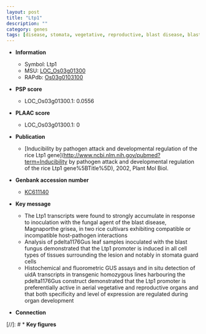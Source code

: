 ```yaml
---
layout: post
title: "Ltp1"
description: ""
category: genes
tags: [disease, stomata, vegetative, reproductive, blast disease, blast, leaf]
---
```


* **Information**  
    + Symbol: Ltp1  
    + MSU: [LOC_Os03g01300](http://rice.plantbiology.msu.edu/cgi-bin/ORF_infopage.cgi?orf=LOC_Os03g01300)  
    + RAPdb: [Os03g0103100](http://rapdb.dna.affrc.go.jp/viewer/gbrowse_details/irgsp1?name=Os03g0103100)  

* **PSP score**  
    + LOC_Os03g01300.1: 0.0556 

* **PLAAC score**  
    + LOC_Os03g01300.1: 0 

* **Publication**  
    + [Inducibility by pathogen attack and developmental regulation of the rice Ltp1 gene](http://www.ncbi.nlm.nih.gov/pubmed?term=Inducibility by pathogen attack and developmental regulation of the rice Ltp1 gene%5BTitle%5D), 2002, Plant Mol Biol.

* **Genbank accession number**  
    + [KC611140](http://www.ncbi.nlm.nih.gov/nuccore/KC611140)

* **Key message**  
    + The Ltp1 transcripts were found to strongly accumulate in response to inoculation with the fungal agent of the blast disease, Magnaporthe grisea, in two rice cultivars exhibiting compatible or incompatible host-pathogen interactions
    + Analysis of pdelta1176Gus leaf samples inoculated with the blast fungus demonstrated that the Ltp1 promoter is induced in all cell types of tissues surrounding the lesion and notably in stomata guard cells
    + Histochemical and fluorometric GUS assays and in situ detection of uidA transcripts in transgenic homozygous lines harbouring the pdelta1176Gus construct demonstrated that the Ltp1 promoter is preferentially active in aerial vegetative and reproductive organs and that both specificity and level of expression are regulated during organ development

* **Connection**  

[//]: # * **Key figures**  


